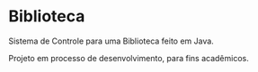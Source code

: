 # Biblioteca

Sistema de Controle para uma Biblioteca feito em Java.

Projeto em processo de desenvolvimento, para fins acadêmicos.
